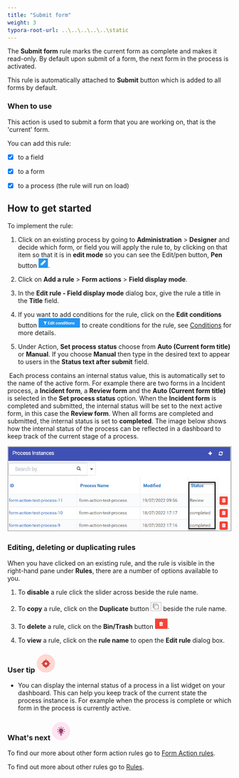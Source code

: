 ```yaml
---
title: "Submit form"
weight: 3
typora-root-url: ..\..\..\..\..\static
---
```


The **Submit form** rule marks the current form as complete and makes it read-only. By default upon submit of a form, the next form in the process is activated. 	

 This rule is automatically attached to **Submit** button which is added to all forms by default. 

### When to use

This action is used to submit a form that you are working on, that is the 'current' form. 	

You can add this rule:

- [x] to a field
- [x] to a form
- [x] to a process (the rule will run on load)



## How to get started

To implement the rule:

1. Click on an existing process by going to **Administration** > **Designer** and decide which form, or field you will apply the rule to, by clicking on that item so that it is in **edit mode** so you can see the Edit/pen button, **Pen** button ![Pen button](/images/penicon.png).

2. Click on **Add a rule** > **Form actions** > **Field display mode**.
3. In the **Edit rule - Field display mode** dialog box, give the rule a title in the **Title** field.
4. If you want to add conditions for the rule, click on the **Edit conditions** button ![Edit conditions button](/images/editconditions.png) to create conditions for the rule, see [Conditions](/docs/platform/rules/general/add-conditions/) for more details.
5. Under Action, **Set process status** choose from **Auto (Current form title)** or **Manual**. If you choose **Manual** then type in the desired text to appear to users in the **Status text after submit** field.

​		Each process contains an internal status value, this is automatically set to the name of the active form. For example there are two forms in a Incident 		process, a **Incident form**, a **Review form** and the **Auto (Current form title)** is selected in the **Set process status** option. When the **Incident form** 		is completed and submitted, the internal status will be set to the next active form, in this case the **Review form**. When all forms are completed and 		submitted, the internal status is set to **completed**. The image below shows how the internal status of the process can be reflected in a dashboard to 		keep track of the current stage of a process. 

![Submit form read only](/images/examples-submit-form-status.jpg)



### Editing, deleting or duplicating rules

When you have clicked on an existing rule, and the rule is visible in the right-hand pane under **Rules**, there are a number of options available to you.

1. To **disable** a rule click the slider across beside the rule name. 

2. To **copy** a rule, click on the **Duplicate** button ![Duplicate button](/images/duplicate-button.jpg) beside the rule name. 

3. To **delete** a rule, click on the **Bin/Trash** button ![Bin/Trash button](/images/bin.png).

4. To **view** a rule, click on the **rule name** to open the **Edit rule** dialog box.

   

### User tip ![Target icon](/images/05.png) ###

- You can display the internal status of a process in a list widget on your dashboard. This can help you keep track of the current state the process instance is. For example when the process is complete or which form in the process is currently active.

### What's next ![Idea icon](/images/18.png) 

To find our more about other form action rules go to [Form Action rules](/docs/platform/rules/form-actions/).

To find out more about other rules go to [Rules](/docs/platform/rules/).
